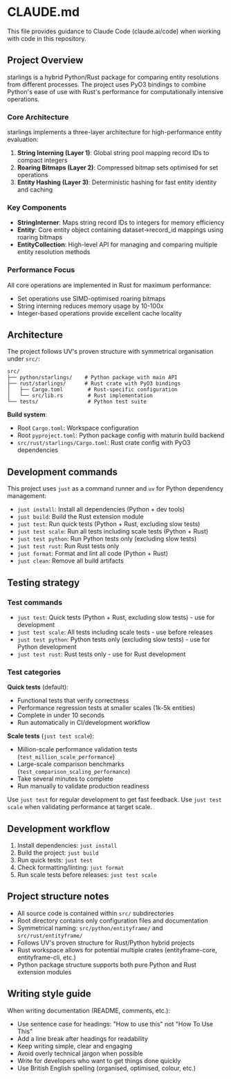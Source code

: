 # CLAUDE.md

This file provides guidance to Claude Code (claude.ai/code) when working with code in this repository.

## Project Overview

starlings is a hybrid Python/Rust package for comparing entity resolutions from different processes. The project uses PyO3 bindings to combine Python's ease of use with Rust's performance for computationally intensive operations.

### Core Architecture

starlings implements a three-layer architecture for high-performance entity evaluation:

1. **String Interning (Layer 1)**: Global string pool mapping record IDs to compact integers
2. **Roaring Bitmaps (Layer 2)**: Compressed bitmap sets optimised for set operations
3. **Entity Hashing (Layer 3)**: Deterministic hashing for fast entity identity and caching

### Key Components

- **StringInterner**: Maps string record IDs to integers for memory efficiency
- **Entity**: Core entity object containing dataset->record_id mappings using roaring bitmaps
- **EntityCollection**: High-level API for managing and comparing multiple entity resolution methods

### Performance Focus

All core operations are implemented in Rust for maximum performance:
- Set operations use SIMD-optimised roaring bitmaps
- String interning reduces memory usage by 10-100x
- Integer-based operations provide excellent cache locality

## Architecture

The project follows UV's proven structure with symmetrical organisation under `src/`:

```
src/
├── python/starlings/    # Python package with main API
├── rust/starlings/      # Rust crate with PyO3 bindings
│   ├── Cargo.toml        # Rust-specific configuration
│   └── src/lib.rs        # Rust implementation
└── tests/                # Python test suite
```

**Build system**: 
- Root `Cargo.toml`: Workspace configuration
- Root `pyproject.toml`: Python package config with maturin build backend
- `src/rust/starlings/Cargo.toml`: Rust crate config with PyO3 dependencies

## Development commands

This project uses `just` as a command runner and `uv` for Python dependency management:

- `just install`: Install all dependencies (Python + dev tools)
- `just build`: Build the Rust extension module
- `just test`: Run quick tests (Python + Rust, excluding slow tests)
- `just test scale`: Run all tests including scale tests (Python + Rust)
- `just test python`: Run Python tests only (excluding slow tests)
- `just test rust`: Run Rust tests only
- `just format`: Format and lint all code (Python + Rust)
- `just clean`: Remove all build artifacts

## Testing strategy

### Test commands
- `just test`: Quick tests (Python + Rust, excluding slow tests) - use for development
- `just test scale`: All tests including scale tests - use before releases  
- `just test python`: Python tests only (excluding slow tests) - use for Python development
- `just test rust`: Rust tests only - use for Rust development

### Test categories

**Quick tests** (default):
- Functional tests that verify correctness
- Performance regression tests at smaller scales (1k-5k entities)
- Complete in under 10 seconds
- Run automatically in CI/development workflow

**Scale tests** (`just test scale`):
- Million-scale performance validation tests (`test_million_scale_performance`)
- Large-scale comparison benchmarks (`test_comparison_scaling_performance`)  
- Take several minutes to complete
- Run manually to validate production readiness

Use `just test` for regular development to get fast feedback. Use `just test scale` when validating performance at target scale.

## Development workflow

1. Install dependencies: `just install`
2. Build the project: `just build`
3. Run quick tests: `just test`
4. Check formatting/linting: `just format`
5. Run scale tests before releases: `just test scale`

## Project structure notes

- All source code is contained within `src/` subdirectories
- Root directory contains only configuration files and documentation  
- Symmetrical naming: `src/python/entityframe/` and `src/rust/entityframe/`
- Follows UV's proven structure for Rust/Python hybrid projects
- Rust workspace allows for potential multiple crates (entityframe-core, entityframe-cli, etc.)
- Python package structure supports both pure Python and Rust extension modules

## Writing style guide

When writing documentation (README, comments, etc.):

- Use sentence case for headings: "How to use this" not "How To Use This"
- Add a line break after headings for readability
- Keep writing simple, clear and engaging
- Avoid overly technical jargon when possible
- Write for developers who want to get things done quickly
- Use British English spelling (organised, optimised, colour, etc.)